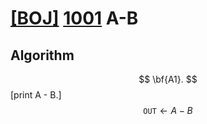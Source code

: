 # [[BOJ]](https://www.acmicpc.net/problem) [1001](https://www.acmicpc.net/problem/1001) A-B
## Algorithm

$$ \bf{A1}. $$ [print A - B.] $$ \mathtt{OUT} \leftarrow A - B $$
